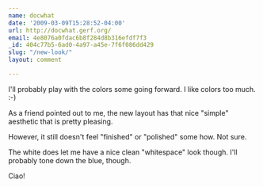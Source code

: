 ```yaml
---
name: docwhat
date: '2009-03-09T15:28:52-04:00'
url: http://docwhat.gerf.org/
email: 4e8076a0fdac6b8f284d8b316efdf7f3
_id: 404c77b5-6ad0-4a97-a45e-7f6f086dd429
slug: "/new-look/"
layout: comment

---
```


I'll probably play with the colors some going forward.  I like colors too much. :-)

As a friend pointed out to me, the new layout has that nice "simple" aesthetic that is pretty pleasing.

However, it still doesn't feel "finished" or "polished" some how.  Not sure.

The white does let me have a nice clean "whitespace" look though.  I'll probably tone down the blue, though.

Ciao!
